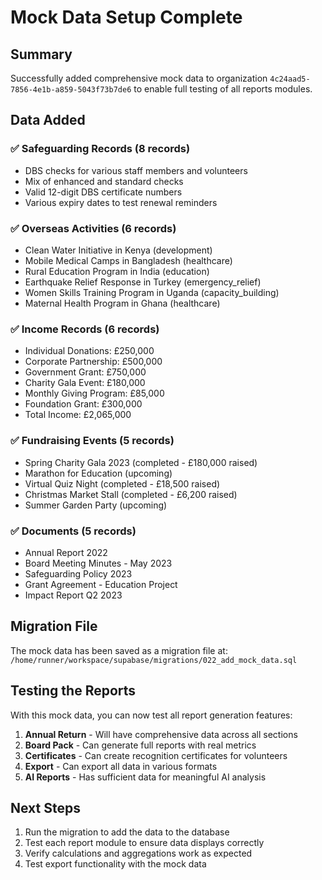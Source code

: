 # Mock Data Setup Complete

## Summary
Successfully added comprehensive mock data to organization `4c24aad5-7856-4e1b-a859-5043f73b7de6` to enable full testing of all reports modules.

## Data Added

### ✅ Safeguarding Records (8 records)
- DBS checks for various staff members and volunteers
- Mix of enhanced and standard checks
- Valid 12-digit DBS certificate numbers
- Various expiry dates to test renewal reminders

### ✅ Overseas Activities (6 records)
- Clean Water Initiative in Kenya (development)
- Mobile Medical Camps in Bangladesh (healthcare)
- Rural Education Program in India (education)
- Earthquake Relief Response in Turkey (emergency_relief)
- Women Skills Training Program in Uganda (capacity_building)
- Maternal Health Program in Ghana (healthcare)

### ✅ Income Records (6 records)
- Individual Donations: £250,000
- Corporate Partnership: £500,000
- Government Grant: £750,000
- Charity Gala Event: £180,000
- Monthly Giving Program: £85,000
- Foundation Grant: £300,000
- Total Income: £2,065,000

### ✅ Fundraising Events (5 records)
- Spring Charity Gala 2023 (completed - £180,000 raised)
- Marathon for Education (upcoming)
- Virtual Quiz Night (completed - £18,500 raised)
- Christmas Market Stall (completed - £6,200 raised)
- Summer Garden Party (upcoming)

### ✅ Documents (5 records)
- Annual Report 2022
- Board Meeting Minutes - May 2023
- Safeguarding Policy 2023
- Grant Agreement - Education Project
- Impact Report Q2 2023

## Migration File
The mock data has been saved as a migration file at:
`/home/runner/workspace/supabase/migrations/022_add_mock_data.sql`

## Testing the Reports
With this mock data, you can now test all report generation features:

1. **Annual Return** - Will have comprehensive data across all sections
2. **Board Pack** - Can generate full reports with real metrics
3. **Certificates** - Can create recognition certificates for volunteers
4. **Export** - Can export all data in various formats
5. **AI Reports** - Has sufficient data for meaningful AI analysis

## Next Steps
1. Run the migration to add the data to the database
2. Test each report module to ensure data displays correctly
3. Verify calculations and aggregations work as expected
4. Test export functionality with the mock data